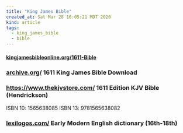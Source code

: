```yaml
---
title: "King James Bible"
created_at: Sat Mar 28 16:05:21 MDT 2020
kind: article
tags:
  - king_james_bible
  - bible
---
```


<h4>
  <a href="https://www.kingjamesbibleonline.org/1611-Bible/" target="_blank">kingjamesbibleonline.org/1611-Bible</a>
</h4>

<h3>
  <a href="https://archive.org/download/1611TheAuthorizedKingJamesBible/1611%20The%20Authorized%20King%20James%20Bible.pdf" target="_blank">archive.org/</a>
  1611 King James Bible Download
</h3>

<h3>
  <a href="https://www.thekjvstore.com/kjv-bibles/1611-editions/1611-edition-kjv-bible-hendrickson.html" target="_blank">https://www.thekjvstore.com/</a>
  1611 Edition KJV Bible (Hendrickson)
</h3>
ISBN 10: 1565638085 ISBN 13: 9781565638082

<h3>
  <a href="https://www.lexilogos.com/english/english_modern_early.htm" target="_blank">lexilogos.com/</a>
  Early Modern English dictionary (16th-18th)
</h3>

<!--
html boilerplate fragments
<a href="" target="_blank"></a>
<a name=""></a>
<img src="" width="400px">
<ul>
  <li></li>
  <li><a href="" target="_blank"></a></li>
</ul>
<pre>
</pre>
<p style="margin-bottom: 2em;"></p>
<hr style="border: 0; height: 3px; background: #333; background-image: linear-gradient(to right, #ccc, #333, #ccc);">
<pre><code>
</code></pre>
<math xmlns='http://www.w3.org/1998/Math/MathML' display='block'>
</math>
:-->
